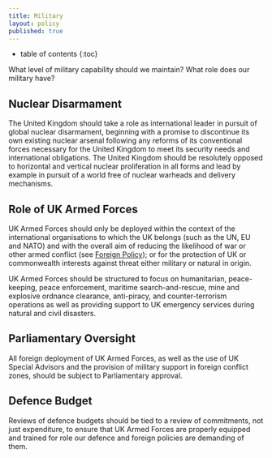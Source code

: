 ```yaml
---
title: Military
layout: policy
published: true
---
```

* table of contents 
{:toc}

What level of military capability should we maintain? What role does our military have?

## Nuclear Disarmament

The United Kingdom should take a role as international leader in pursuit of global nuclear disarmament, beginning with a promise to discontinue its own existing nuclear arsenal following any reforms of its conventional forces necessary for the United Kingdom to meet its security needs and international obligations. The United Kingdom should be resolutely opposed to horizontal and vertical nuclear proliferation in all forms and lead by example in pursuit of a world free of nuclear warheads and delivery mechanisms.

## Role of UK Armed Forces

UK Armed Forces should only be deployed within the context of the international organisations to which the UK belongs (such as the UN, EU and NATO) and with the overall aim of reducing the likelihood of war or other armed conflict (see [Foreign Policy](foreign_policy.html)); or for the protection of UK or commonwealth interests against threat either military or natural in origin.

UK Armed Forces should be structured to focus on humanitarian, peace-keeping, peace enforcement, maritime search-and-rescue, mine and explosive ordnance clearance, anti-piracy, and counter-terrorism operations as well as providing support to UK emergency services during natural and civil disasters.

## Parliamentary Oversight

All foreign deployment of UK Armed Forces, as well as the use of UK Special Advisors and the provision of military support in foreign conflict zones, should be subject to Parliamentary approval.

## Defence Budget

Reviews of defence budgets should be tied to a review of commitments, not just expenditure, to ensure that UK Armed Forces are properly equipped and trained for role our defence and foreign policies are demanding of them.
